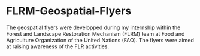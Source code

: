 # FLRM-Geospatial-Flyers
The geospatial flyers were developped during my internship within the Forest and Landscape Restoration Mechanism (FLRM) team at Food and Agriculture Organization of the United Nations (FAO). The flyers were aimed at raising awareness of the FLR activities.   
